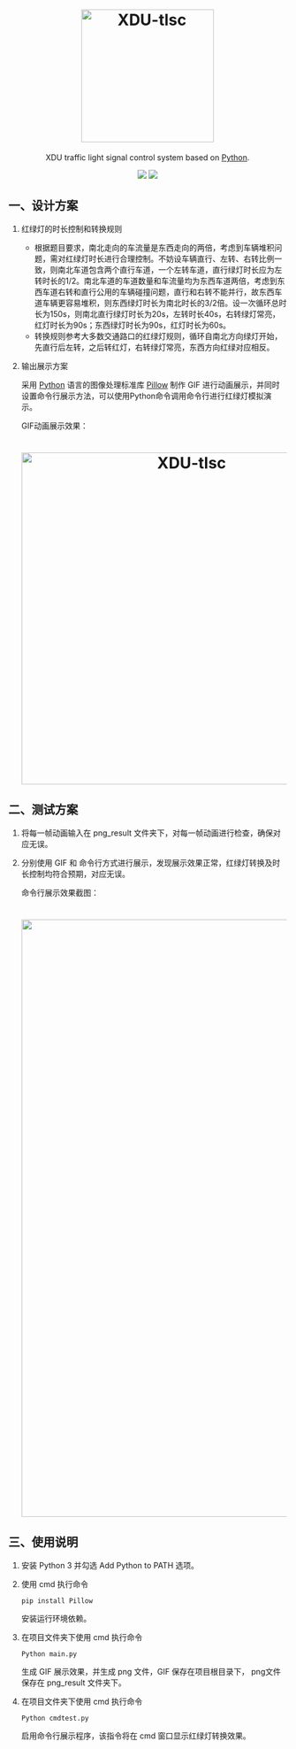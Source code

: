 <h1 align="center">
    <img src="https://i.jpg.dog/file/jpg-dog/62d143823a1572e598c4e81403319a45.png" alt="XDU-tlsc" width="240">
</h1>
<p align="center">
XDU traffic light signal control system based on <a href="https://www.python.org/">Python</a>.
<p align="center">
  <a href="https://github.com/PauperZ/XDU-tlsc/blob/main/LICENSE"><img src="https://img.shields.io/badge/license-MIT-brightgreen"></a>
  <a href="https://www.python.org/"><img src="https://img.shields.io/badge/python-3.6%2B-informational"></a>
</p>



## 一、设计方案

1. 红绿灯的时长控制和转换规则

   - 根据题目要求，南北走向的车流量是东西走向的两倍，考虑到车辆堆积问题，需对红绿灯时长进行合理控制。不妨设车辆直行、左转、右转比例一致，则南北车道包含两个直行车道，一个左转车道，直行绿灯时长应为左转时长的1/2。南北车道的车道数量和车流量均为东西车道两倍，考虑到东西车道右转和直行公用的车辆碰撞问题，直行和右转不能并行，故东西车道车辆更容易堆积，则东西绿灯时长为南北时长的3/2倍。设一次循环总时长为150s，则南北直行绿灯时长为20s，左转时长40s，右转绿灯常亮，红灯时长为90s；东西绿灯时长为90s，红灯时长为60s。
   - 转换规则参考大多数交通路口的红绿灯规则，循环自南北方向绿灯开始，先直行后左转，之后转红灯，右转绿灯常亮，东西方向红绿对应相反。

2. 输出展示方案

   采用 <a href="https://www.python.org/">Python</a> 语言的图像处理标准库 <a href="https://pillow.readthedocs.io/ ">Pillow</a> 制作 GIF 进行动画展示，并同时设置命令行展示方法，可以使用Python命令调用命令行进行红绿灯模拟演示。
   
   GIF动画展示效果：
   
   <h1 align="center">
       <img src="https://media.giphy.com/media/fCwnv0GJWLcmnDiRxW/giphy.gif" alt="XDU-tlsc" width="600">
   </h1>

 

## 二、测试方案

1. 将每一帧动画输入在 png_result 文件夹下，对每一帧动画进行检查，确保对应无误。

2. 分别使用 GIF 和 命令行方式进行展示，发现展示效果正常，红绿灯转换及时长控制均符合预期，对应无误。

   命令行展示效果截图：

   <h1 align="center">
       <img src="https://i.jpg.dog/file/jpg-dog/17365b45dd6d8c26a48ac3f5010e5d55.png" alt="XDU-tlsc" width="1080">
   </h1>
   
   
   

 

## 三、使用说明

1. 安装 Python 3 并勾选 Add Python to PATH 选项。

2. 使用 cmd 执行命令

   ~~~~
   pip install Pillow
   ~~~~

   安装运行环境依赖。

3. 在项目文件夹下使用 cmd 执行命令

   ~~~~
   Python main.py
   ~~~~

   生成 GIF 展示效果，并生成 png 文件，GIF 保存在项目根目录下， png文件保存在 png_result 文件夹下。

4. 在项目文件夹下使用 cmd 执行命令

   ~~~~
   Python cmdtest.py
   ~~~~

   启用命令行展示程序，该指令将在 cmd 窗口显示红绿灯转换效果。 

